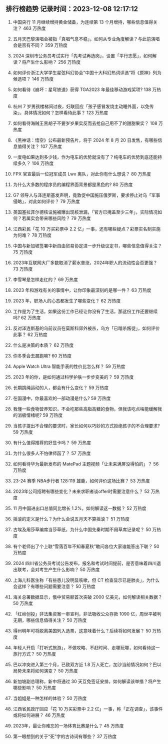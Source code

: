 
## 排行榜趋势 记录时间：2023-12-08 12:17:12
  
  1. 中国央行 11 月继续增持黄金储备，为连续第 13 个月增持，哪些信息值得关注？ 463 万热度
    
  2. 五月天巴黎演唱会被指「真唱气息不稳」，如何从专业角度解读？与此前演唱会是否有不同？ 359 万热度
    
  3. 2024 深圳市公务员考试实行「先考试再选岗」，设置「平行志愿」，如何解读？将产生什么影响？ 256 万热度
    
  4. 如何评价浙江大学学生星弦科幻协会“中国十大科幻热词评选”将《原神》列为候选项？ 146 万热度
    
  5. 如何看待《崩坏：星穹铁道》获得 TGA2023 年最佳移动游戏奖项? 138 万热度
    
  6. 杭州 7 岁男孩楼梯间过夜，妇联回应「孩子感冒发烧主动睡外面，以免传染」，具体情况如何？怎样看待此事？ 123 万热度
    
  7. 如何看待海贼王黑胡子不要岁岁果实反而去抢自己用不了的甜甜果实？ 108 万热度
    
  8. 《黑神话：悟空》公布最新预告片，将于 2024 年 8 月 20 日发售，有哪些信息值得关注？ 107 万热度
    
  9. 一度电如果达到多少钱，作为电车的优势就没有了？纯电车的优势到底还能持续多久？ 106 万热度
    
  10. FPX 官宣最后一位冠军成员 Lwx 离队，对此你有什么想说？ 80 万热度
    
  11. 为什么大多数的程序员的编程界面背景都是黑色的? 80 万热度
    
  12. G7 领导人与泽连斯基发声明，竟敦促中国施压俄罗斯，要求停止对乌「军事侵略」，对此如何评价？ 79 万热度
    
  13. 英国塞拉菲尔德核设施被曝出现核泄漏，「官方已掩盖至少三年」，实际情况如何？若属实会带来哪些风险？ 79 万热度
    
  14. 江西彩民「花 10 万买彩票中 2.2 亿」一事，还有哪些疑点？彩票实名制实施为何难？ 78 万热度
    
  15. 中国与新加坡签署中新自由贸易协定进一步升级议定书，哪些信息值得关注？ 75 万热度
    
  16. 2023年互联网大厂多数取消了薪水普涨，2024年职人的流动性会否更强？ 73 万热度
    
  17. 李雪琴是怎样走红的？ 69 万热度
    
  18. 2023 年和游戏有关的事情中，让你印象最深刻的是哪一件？ 63 万热度
    
  19. 2023 年，职场人的心态都发生了哪些变化？ 62 万热度
    
  20. 工作是为了生活，如果这份工作已经让你没有了生活，那这份工作还要继续吗? 62 万热度
    
  21. 反对泽连斯基的乌前议员在莫斯科郊外被杀，乌方「已暗杀叛徒」，如何评价此事？ 62 万热度
    
  22. 什么是决策的本质？ 62 万热度
    
  23. 你冬季会去晨跑嘛? 60 万热度
    
  24. Apple Watch Ultra 智能手表的性价比怎么样？ 59 万热度
    
  25. 2023 年的你，是如何通过科学护肤一步步变美的？ 59 万热度
    
  26. 长期跳绳运动的人，都会有什么变化？ 59 万热度
    
  27. 在国漫中，你最喜欢的一部动漫是什么? 59 万热度
    
  28. 我懂一些食物营养知识，不会吃那些高脂高糖的食物，但我该吃点啥能缓解我的消极情绪呢? 59 万热度
    
  29. 当孩子提出不合理的要求时，家长如何以巧妙的方式拒绝孩子的不合理要求? 59 万热度
    
  30. 有什么值得推荐的好显卡吗？ 59 万热度
    
  31. 为什么很多人不怕律师函了？ 57 万热度
    
  32. 如何看待华为最新发布的 MatePad 主题视频「让未来满屏没得怕的」？ 56 万热度
    
  33. 23-24 赛季 NBA步行者 128:119 雄鹿，如何评价这场比赛？ 53 万热度
    
  34. 2023年公司招聘有哪些变化？未来求职者谈offer时需要注意什么？ 52 万热度
    
  35. 11 月中国进出口总值同比增长 1.2%，如何解读这一数据？ 52 万热度
    
  36. 摇滚的定义是什么？为什么会说五月天不算摇滚？ 51 万热度
    
  37. 古埃及用莎草编席当莎草纸，为什么中国先秦时期不用草席记录呢？ 50 万热度
    
  38. 有个老师出了个上联“雪落百年不知春夏秋”敢问各位大家谁能答出下联？ 50 万热度
    
  39. 2024 四川省公务员考试公告发布，报名和考试时间提前，是否意味着四川退出联考，会对考生产生什么影响？ 50 万热度
    
  40. 上海儿科医生称「有些患儿没明显咳嗽，但 CT 检查显示已是肺炎」，为什么会这样？有哪些问题需要注意？ 50 万热度
    
  41. 海关总署数据显示，俄中贸易额首次突破 2000 亿美元，如何解读相关数据？ 50 万热度
    
  42. 「红岭创投」非法集资案一审宣判，非法吸收公众存款 1090 亿，周世平被判无期，哪些信息值得关注？ 50 万热度
    
  43. 得州明年可将脱离美国列入选票，这意味着什么？后续将如何发展？ 50 万热度
    
  44. 年轻人开启「打听式旅游」，不做攻略、不赶时间、走哪玩哪，如何看待这一旅行方式？ 50 万热度
    
  45. 巴以冲突进入第三个月，已致双方近 1.8 万人死亡，加沙当前情况如何？巴以局势未来将如何演变？ 50 万热度
    
  46. 新加坡副总理称，新中将通过 30 天互免签证安排，如何解读该举措？将产生哪些影响？ 50 万热度
    
  47. 当姐姐是一种怎样的体验？ 50 万热度
    
  48. 江西省民政厅回应「花 10 万买彩票中 2.2 亿」一事，称「正在调查」，该事件或将如何进展？ 46 万热度
    
  49. 2023年，最让你难忘的一场体育比赛是什么？ 45 万热度
    
  50. 第一眼想到的关于“死”字的古诗词有哪些？ 37 万热度
    